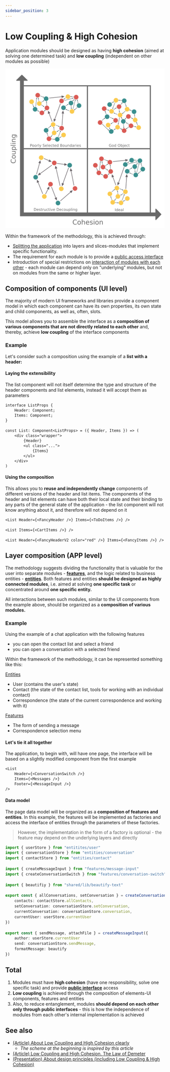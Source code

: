 ```yaml
---
sidebar_position: 3
---
```


# Low Coupling & High Cohesion

Application modules should be designed as having **high cohesion** (aimed at solving one determined task) and **low coupling** (independent on other modules as possible)

![coupling-cohesion-themed](/img/coupling.png)

Within the framework of the methodology, this is achieved through:

* [Splitting the application][refs-splitting] into layers and slices-modules that implement specific functionality.
* The requirement for each module is to provide a [public access interface][refs-public-api]
* Introduction of special restrictions on [interaction of modules with each other][refs-cross-communication] - each module can depend only on "underlying" modules, but not on modules from the same or higher layer.

## Composition of components (UI level)

The majority of modern UI frameworks and libraries provide a component model in which each component can have its own properties, its own state and child components, as well as, often, slots.

This model allows you to assemble the interface as a **composition of various components that are not directly related to each other** and, thereby, achieve **low coupling** of the interface components

### Example

Let's consider such a composition using the example of a **list with a header:**

#### Laying the extensibility

The list component will not itself determine the type and structure of the header components and list elements, instead it will accept them as parameters

```tsx
interface ListProps {
    Header: Component;
    Items: Component;
}

const List: Component<ListProps> = ({ Header, Items }) => (
    <div class="wrapper">
        {Header}
        <ul class="...">
            {Items}
        </ul>
    </div>
)

```

#### Using the composition

This allows you to **reuse and independently change** components of different versions of the header and list items. The components of the header and list elements can have both their local state and their binding to any parts of the general state of the application - the list component will not know anything about it, and therefore will not depend on it

```tsx
<List Header={<FancyHeader />} Items={<ToDoItems />} />

<List Items={<CartItems />} />

<List Header={<FancyHeaderV2 color="red" />} Items={<FancyItems />} />

```

## Layer composition (APP level)

The methodology suggests dividing the functionality that is valuable for the user into separate modules - [**features**][refs-features], and the logic related to business entities - [**entities**][refs-entities]. Both features and entities **should be designed as highly connected modules**, i.e. aimed at solving **one specific task** or concentrated around **one specific entity.**

All interactions between such modules, similar to the UI components from the example above, should be organized as a **composition of various modules.**

### Example

Using the example of a chat application with the following features

* you can open the contact list and select a friend
* you can open a conversation with a selected friend

Within the framework of the methodology, it can be represented something like this:

[Entities][refs-entities]

* User (contains the user's state)
* Contact (the state of the contact list, tools for working with an individual contact)
* Correspondence (the state of the current correspondence and working with it)

[Features][refs-features]

* The form of sending a message
* Correspondence selection menu

#### Let's tie it all together

The application, to begin with, will have one page, the interface will be based on a slightly modified component from the first example

```tsx title=page/main/ui.tsx
<List
    Header={<ConversationSwitch />}
    Items={<Messages />}
    Footer={<MessageInput />}
/>
```

#### Data model

The page data model will be organized as a **composition of features and entities**. In this example, the features will be implemented as factories and access the interface of entities through the parameters of these factories.

> However, the implementation in the form of a factory is optional - the feature may depend on the underlying layers and directly

```ts title=pages/main/model.ts
import { userStore } from "entitites/user"
import { conversationStore } from "entities/conversation"
import { contactStore } from "entities/contact"

import { createMessageInput } from "features/message-input"
import { createConversationSwitch } from "features/conversation-switch"

import { beautifiy } from "shared/lib/beautify-text"

export const { allConversations, setConversation } = createConversationSwitch({
    contacts: contactStore.allContacts,
    setConversation: conversationStore.setConversation,
    currentConversation: conversationStore.conversation,
    currentUser: userStore.currentUser
})

export const { sendMessage, attachFile } = createMessageInput({
    author: userStore.currentUser
    send: conversationStore.sendMessage,
    formatMessage: beautify
})
```

## Total

1. Modules must have **high cohesion** (have one responsibility, solve one specific task) and provide [**public interface**][refs-public-api] access
2. **Low coupling** is achieved through the composition of elements-UI components, features and entities
3. Also, to reduce entanglement, modules **should depend on each other only through public interfaces** - this is how the independence of modules from each other's internal implementation is achieved

## See also

* [(Article) About Low Coupling and High Cohesion clearly](https://enterprisecraftsmanship.com/posts/cohesion-coupling-difference/)
  * *The scheme at the beginning is inspired by this article*
* [(Article) Low Coupling and High Cohesion. The Law of Demeter](https://medium.com/german-gorelkin/low-coupling-high-cohesion-d36369fb1be9)
* [(Presentation) About design principles (including Low Coupling & High Cohesion)](https://www.slideshare.net/cristalngo/software-design-principles-57388843)

[refs-splitting]: /docs/concepts/app-splitting
[refs-public-api]: /docs/concepts/public-api
[refs-cross-communication]: /docs/concepts/cross-communication
[refs-features]: /docs/reference/layers/features
[refs-entities]: /docs/reference/layers/entities
